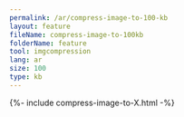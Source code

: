 ```yaml
---
permalink: /ar/compress-image-to-100-kb
layout: feature
fileName: compress-image-to-100kb
folderName: feature
tool: imgcompression
lang: ar
size: 100
type: kb
---
```


{%- include compress-image-to-X.html -%}
